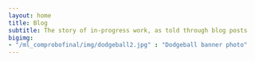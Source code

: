 ```yaml
---
layout: home
title: Blog
subtitle: The story of in-progress work, as told through blog posts
bigimg:
- "/ml_comprobofinal/img/dodgeball2.jpg" : "Dodgeball banner photo"
---
```

